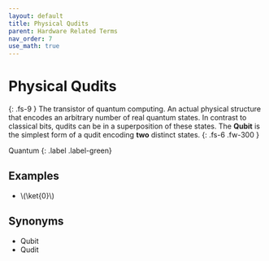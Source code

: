 ```yaml
---
layout: default
title: Physical Qudits
parent: Hardware Related Terms
nav_order: 7
use_math: true
---
```


# Physical Qudits
{: .fs-9 }
The transistor of quantum computing. An actual physical structure that encodes an arbitrary number of real quantum states. 
In contrast to classical bits, qudits can be in a superposition of these states.
The **Qubit** is the simplest form of a qudit encoding **two** distinct states. 
{: .fs-6 .fw-300 }

Quantum
{: .label .label-green}

<!-- ## Full Definition -->
<!-- Nielsen & Chuang should go here. -->

## Examples

- \\(\ket{0}\\)

## Synonyms

- Qubit
- Qudit

<!-- ## Related Terms

-->
<!-- ## Sources -->
<!-- Nielsen & Chuang should go here. -->
